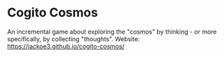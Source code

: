 # Cogito Cosmos

An incremental game about exploring the "cosmos" by thinking - or more specifically, by collecting "thoughts".
Website: https://jackoe3.github.io/cogito-cosmos/
